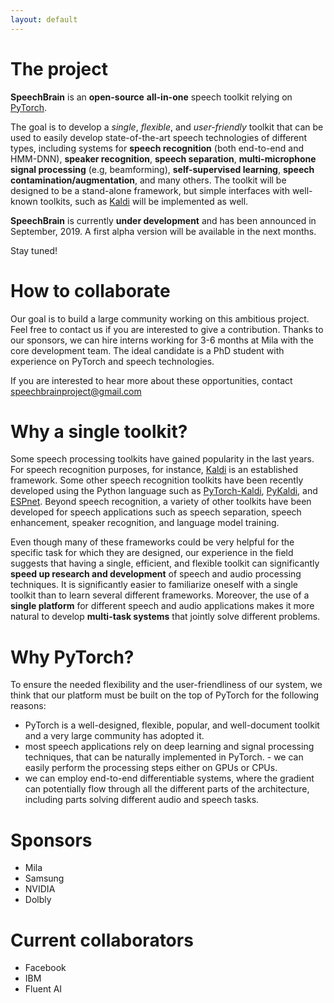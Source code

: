 ```yaml
---
layout: default
---
```



# The project

**SpeechBrain** is an **open-source** **all-in-one** speech toolkit 
relying on [PyTorch](https://pytorch.org).
  
The goal is to develop a *single*, *flexible*, and *user-friendly* toolkit that can be used to easily develop state-of-the-art speech technologies of different types, including systems for **speech recognition** (both end-to-end and HMM-DNN), **speaker recognition**, **speech separation**, **multi-microphone signal processing** (e.g, beamforming), **self-supervised learning**, **speech contamination/augmentation**,  and many others.
The toolkit will be designed to be a stand-alone framework, but simple interfaces with well-known toolkits, such as [Kaldi](http://kaldi-asr.org) will be implemented as well.

**SpeechBrain** is currently **under development** and has been announced in September, 2019. A first alpha version will be available in the next months.  

Stay tuned!

# How to collaborate
Our goal is to build a large community working on this ambitious project. Feel free to contact us if you are interested to give a contribution.
Thanks to our sponsors, we can hire interns working for 3-6 months at Mila with the core development team.  The ideal candidate is a PhD student with experience on PyTorch and speech technologies.

If you are interested to hear more about these opportunities,  contact 
speechbrainproject@gmail.com

# Why a single toolkit?
Some speech processing toolkits have gained popularity in the last years. For speech recognition purposes, for instance, [Kaldi](http://kaldi-asr.org) is an established framework.  Some other speech recognition toolkits have been recently developed using the Python language such as [PyTorch-Kaldi](https://github.com/mravanelli/pytorch-kaldi), [PyKaldi](https://github.com/pykaldi/pykaldi), and [ESPnet](https://github.com/espnet/espnet). Beyond speech recognition, a variety of other toolkits have been developed for speech applications such as speech separation, speech enhancement, speaker recognition, and language model training. 

Even though many of these frameworks could be very helpful for the specific task for which they are designed, our experience in the field suggests that having a single, efficient, and flexible toolkit can significantly **speed up research and development** of speech and audio processing techniques. It is significantly easier to familiarize oneself with a single toolkit than to learn several different frameworks. Moreover, the use of a **single platform** for different speech and audio applications makes it more natural to develop **multi-task systems** that jointly solve different problems.


# Why PyTorch?
To ensure the needed flexibility and the user-friendliness of our system, we think that our platform must be built on the top of PyTorch for the following reasons:  
- PyTorch is a well-designed, flexible, popular, and well-document toolkit and a very large community has adopted it.
- most speech applications rely on deep learning and signal processing techniques, that can be naturally implemented in PyTorch. - we can easily perform the processing steps either on GPUs or CPUs.
- we can employ end-to-end differentiable systems, where the gradient can potentially flow through all the different parts of the architecture, including parts solving different audio and speech tasks.    


# Sponsors
- Mila
- Samsung
- NVIDIA
- Dolbly

# Current collaborators
- Facebook
- IBM
- Fluent AI






